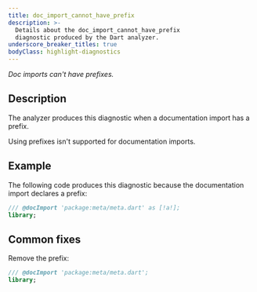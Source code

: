 ```yaml
---
title: doc_import_cannot_have_prefix
description: >-
  Details about the doc_import_cannot_have_prefix
  diagnostic produced by the Dart analyzer.
underscore_breaker_titles: true
bodyClass: highlight-diagnostics
---
```


_Doc imports can't have prefixes._

## Description

The analyzer produces this diagnostic when a documentation import has a
prefix.

Using prefixes isn't supported for documentation imports.

## Example

The following code produces this diagnostic because the documentation
import declares a prefix:

```dart
/// @docImport 'package:meta/meta.dart' as [!a!];
library;
```

## Common fixes

Remove the prefix:

```dart
/// @docImport 'package:meta/meta.dart';
library;
```
